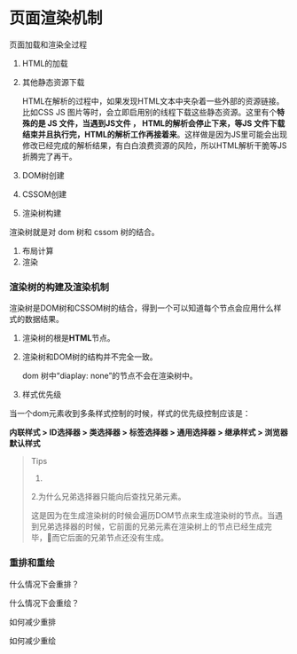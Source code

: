 # 页面渲染机制

页面加载和渲染全过程

1. HTML的加载

2. 其他静态资源下载

   HTML在解析的过程中，如果发现HTML文本中夹杂着一些外部的资源链接。比如CSS JS 图片等时，会立即启用别的线程下载这些静态资源。这里有个**特殊的是 JS 文件，当遇到JS文件 ， HTML的解析会停止下来，等JS 文件下载结束并且执行完，HTML的解析工作再接着来**。这样做是因为JS里可能会出现修改已经完成的解析结果，有白白浪费资源的风险，所以HTML解析干脆等JS折腾完了再干。 

3. DOM树创建

4. CSSOM创建

5. 渲染树构建

渲染树就是对 dom 树和 cssom 树的结合。



1. 布局计算
2. 渲染



### 渲染树的构建及渲染机制

渲染树是DOM树和CSSOM树的结合，得到一个可以知道每个节点会应用什么样式的数据结果。

1. 渲染树的根是**HTML**节点。

2. 渲染树和DOM树的结构并不完全一致。

   dom 树中“diaplay: none”的节点不会在渲染树中。

   

3. 样式优先级

当一个dom元素收到多条样式控制的时候，样式的优先级控制应该是：

**内联样式 > ID选择器 > 类选择器 > 标签选择器 > 通用选择器 > 继承样式 > 浏览器默认样式**

> Tips 
>
> 1.
>
> 2.为什么兄弟选择器只能向后查找兄弟元素。
>
> 这是因为在生成渲染树的时候会遍历DOM节点来生成渲染树的节点。当遇到兄弟选择器的时候，它前面的兄弟元素在渲染树上的节点已经生成完毕，而它后面的兄弟节点还没有生成。
>
> 
>
> 



### 重排和重绘

什么情况下会重排？

什么情况下会重绘？

如何减少重排

如何减少重绘